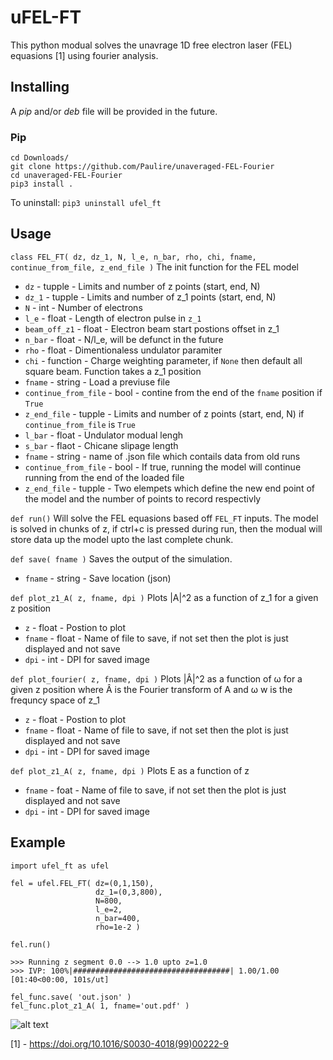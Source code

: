 # uFEL-FT

This python modual solves the unavrage 1D free electron laser (FEL) equasions [1] using fourier analysis.

## Installing
A _pip_ and/or _deb_ file will be provided in the future.
### Pip
```
cd Downloads/
git clone https://github.com/Paulire/unaveraged-FEL-Fourier
cd unaveraged-FEL-Fourier
pip3 install .
```

To uninstall: ```pip3 uninstall ufel_ft```

## Usage

```class FEL_FT( dz, dz_1, N, l_e, n_bar, rho, chi, fname, continue_from_file, z_end_file )```
The init function for the FEL model
 * ```dz``` - tupple - Limits and number of z points (start, end, N)
 * ```dz_1``` - tupple - Limits and number of z_1 points (start, end, N)
 * ```N``` - int - Number of electrons
 * ```l_e``` - float - Length of electron pulse in ```z_1```
 * ```beam_off_z1``` - float - Electron beam start postions offset in z_1
 * ```n_bar``` - float - N/l_e, will be defunct in the future
 * ```rho``` - float - Dimentionaless undulator paramiter
 * ```chi``` - function - Charge weighting parameter, if ```None``` then default all square beam. Function takes a z_1 position
 * ```fname``` - string - Load a previuse file
 * ```continue_from_file``` - bool - contine from the end of the ```fname``` position if ```True```
 * ```z_end_file``` - tupple - Limits and number of z points (start, end, N) if ```continue_from_file``` is ```True```
 * ```l_bar``` - float - Undulator modual lengh
 * ```s_bar``` - flaot - Chicane slipage length
 * ```fname``` - string - name of .json file which contails data from old runs
 * ```continue_from_file``` - bool - If true, running the model will continue running from the end of the loaded file
 * ```z_end_file``` - tupple - Two elempets which define the new end point of the model and the number of points to record respectivly

```def run()```
Will solve the FEL equasions based off ```FEL_FT``` inputs. The model is solved in chunks of z, if ctrl+c is pressed during run, then the modual will store data up the model upto the last complete chunk. 

```def save( fname )```
Saves the output of the simulation.
 * ```fname``` - string - Save location (json)

```def plot_z1_A( z, fname, dpi )```
Plots |A|^2 as a function of z_1 for a given z position
 * ```z``` - float - Postion to plot
 * ```fname``` - float - Name of file to save, if not set then the plot is just displayed and not save
 * ```dpi``` - int - DPI for saved image

```def plot_fourier( z, fname, dpi )```
Plots |Â|^2  as a function of ω for a given z position where Â is the Fourier transform of A and ω w is the frequncy space of z_1
 * ```z``` - float - Postion to plot
 * ```fname``` - float - Name of file to save, if not set then the plot is just displayed and not save
 * ```dpi``` - int - DPI for saved image


```def plot_z1_A( z, fname, dpi )```
Plots E as a function of z
 * ```fname``` - foat - Name of file to save, if not set then the plot is just displayed and not save
 * ```dpi``` - int - DPI for saved image

## Example
```
import ufel_ft as ufel

fel = ufel.FEL_FT( dz=(0,1,150),
                   dz_1=(0,3,800),
                   N=800,
                   l_e=2,
                   n_bar=400,
                   rho=1e-2 )
                   
fel.run()

>>> Running z segment 0.0 --> 1.0 upto z=1.0
>>> IVP: 100%|###################################| 1.00/1.00 [01:40<00:00, 101s/ut]

fel_func.save( 'out.json' )
fel_func.plot_z1_A( 1, fname='out.pdf' )
```

![alt text](https://github.com/Paulire/unaveraged-FEL-Fourier/raw/main/img/out_1.png "Logo Title Text 1")

[1] - https://doi.org/10.1016/S0030-4018(99)00222-9 
